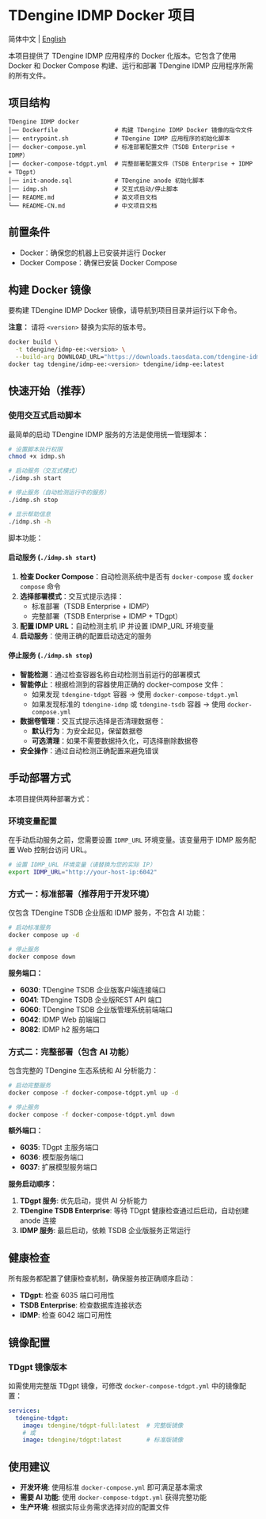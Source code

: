 # TDengine IDMP Docker 项目

简体中文 | [English](README.md)

本项目提供了 TDengine IDMP 应用程序的 Docker 化版本。它包含了使用 Docker 和 Docker Compose 构建、运行和部署 TDengine IDMP 应用程序所需的所有文件。

## 项目结构

```
TDengine IDMP docker
│── Dockerfile                # 构建 TDengine IDMP Docker 镜像的指令文件
│── entrypoint.sh             # TDengine IDMP 应用程序的初始化脚本
│── docker-compose.yml        # 标准部署配置文件（TSDB Enterprise + IDMP）
│── docker-compose-tdgpt.yml  # 完整部署配置文件（TSDB Enterprise + IDMP + TDgpt）
│── init-anode.sql            # TDengine anode 初始化脚本
│── idmp.sh                   # 交互式启动/停止脚本
│── README.md                 # 英文项目文档
└── README-CN.md              # 中文项目文档
```

## 前置条件

- Docker：确保您的机器上已安装并运行 Docker
- Docker Compose：确保已安装 Docker Compose

## 构建 Docker 镜像

要构建 TDengine IDMP Docker 镜像，请导航到项目目录并运行以下命令。

**注意：** 请将 `<version>` 替换为实际的版本号。

```bash
docker build \
  -t tdengine/idmp-ee:<version> \
  --build-arg DOWNLOAD_URL="https://downloads.taosdata.com/tdengine-idmp-enterprise/<version>/tdengine-idmp-enterprise-<version>-linux-generic.tar.gz" .
docker tag tdengine/idmp-ee:<version> tdengine/idmp-ee:latest
```

## 快速开始（推荐）

### 使用交互式启动脚本

最简单的启动 TDengine IDMP 服务的方法是使用统一管理脚本：

```bash
# 设置脚本执行权限
chmod +x idmp.sh

# 启动服务（交互式模式）
./idmp.sh start

# 停止服务（自动检测运行中的服务）
./idmp.sh stop

# 显示帮助信息
./idmp.sh -h
```

脚本功能：

#### 启动服务 (`./idmp.sh start`)
1. **检查 Docker Compose**：自动检测系统中是否有 `docker-compose` 或 `docker compose` 命令
2. **选择部署模式**：交互式提示选择：
   - 标准部署（TSDB Enterprise + IDMP）
   - 完整部署（TSDB Enterprise + IDMP + TDgpt）
3. **配置 IDMP URL**：自动检测主机 IP 并设置 IDMP_URL 环境变量
4. **启动服务**：使用正确的配置启动选定的服务

#### 停止服务 (`./idmp.sh stop`)
- **智能检测**：通过检查容器名称自动检测当前运行的部署模式
- **智能停止**：根据检测到的容器使用正确的 docker-compose 文件：
  - 如果发现 `tdengine-tdgpt` 容器 → 使用 `docker-compose-tdgpt.yml`
  - 如果发现标准的 `tdengine-idmp` 或 `tdengine-tsdb` 容器 → 使用 `docker-compose.yml`
- **数据卷管理**：交互式提示选择是否清理数据卷：
  - **默认行为**：为安全起见，保留数据卷
  - **可选清理**：如果不需要数据持久化，可选择删除数据卷
- **安全操作**：通过自动检测正确配置来避免错误


## 手动部署方式

本项目提供两种部署方式：

### 环境变量配置

在手动启动服务之前，您需要设置 `IDMP_URL` 环境变量。该变量用于 IDMP 服务配置 Web 控制台访问 URL。

```bash
# 设置 IDMP_URL 环境变量（请替换为您的实际 IP）
export IDMP_URL="http://your-host-ip:6042"
```

### 方式一：标准部署（推荐用于开发环境）

仅包含 TDengine TSDB 企业版和 IDMP 服务，不包含 AI 功能：

```bash
# 启动标准服务
docker compose up -d

# 停止服务
docker compose down
```

**服务端口：**
- **6030**: TDengine TSDB 企业版客户端连接端口
- **6041**: TDengine TSDB 企业版REST API 端口
- **6060**: TDengine TSDB 企业版管理系统前端端口
- **6042**: IDMP Web 前端端口
- **8082**: IDMP h2  服务端口

### 方式二：完整部署（包含 AI 功能）

包含完整的 TDengine 生态系统和 AI 分析能力：

```bash
# 启动完整服务
docker compose -f docker-compose-tdgpt.yml up -d

# 停止服务
docker compose -f docker-compose-tdgpt.yml down
```

**额外端口：**
- **6035**: TDgpt 主服务端口
- **6036**: 模型服务端口
- **6037**: 扩展模型服务端口

**服务启动顺序：**
1. **TDgpt 服务**: 优先启动，提供 AI 分析能力
2. **TDengine TSDB Enterprise**: 等待 TDgpt 健康检查通过后启动，自动创建 anode 连接
3. **IDMP 服务**: 最后启动，依赖 TSDB 企业版服务正常运行

## 健康检查

所有服务都配置了健康检查机制，确保服务按正确顺序启动：
- **TDgpt**: 检查 6035 端口可用性
- **TSDB Enterprise**: 检查数据库连接状态
- **IDMP**: 检查 6042 端口可用性

## 镜像配置

### TDgpt 镜像版本

如需使用完整版 TDgpt 镜像，可修改 `docker-compose-tdgpt.yml` 中的镜像配置：

```yaml
services:
  tdengine-tdgpt:
    image: tdengine/tdgpt-full:latest  # 完整版镜像
    # 或
    image: tdengine/tdgpt:latest       # 标准版镜像
```

## 使用建议

- **开发环境**: 使用标准 `docker-compose.yml` 即可满足基本需求
- **需要 AI 功能**: 使用 `docker-compose-tdgpt.yml` 获得完整功能
- **生产环境**: 根据实际业务需求选择对应的配置文件

